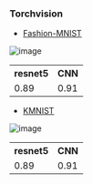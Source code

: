 ### Torchvision


* [Fashion-MNIST](https://github.com/Yeonwoo-Kim/Pytorch/tree/master/Fashion-MNIST)

![image](https://user-images.githubusercontent.com/50096655/86315783-0b455280-bc66-11ea-85c6-303ab6077b9c.png)

<table>
  <th>resnet5</th>
  <th>CNN</th>
  <tr>
    <td>0.89</td>
    <td>0.91</td>
  </tr>
</table>



* [KMNIST](https://github.com/Yeonwoo-Kim/Pytorch/tree/master/Fashion-MNIST)

![image](https://user-images.githubusercontent.com/50096655/86315844-4b0c3a00-bc66-11ea-8769-f83c94c7a459.png)

<table>
  <th>resnet5</th>
  <th>CNN</th>
  <tr>
    <td>0.89</td>
    <td>0.91</td>
  </tr>
</table>
  
